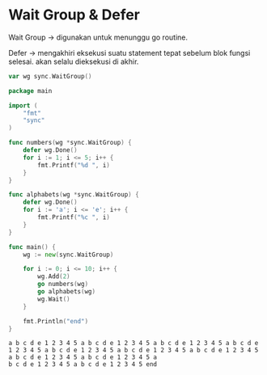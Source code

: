 # Wait Group & Defer

Wait Group -> digunakan untuk menunggu go routine.

Defer -> mengakhiri eksekusi suatu statement tepat sebelum blok fungsi selesai. akan selalu dieksekusi di akhir.

```go
var wg sync.WaitGroup()
```

```go
package main

import (  
    "fmt"
    "sync"
)

func numbers(wg *sync.WaitGroup) {
    defer wg.Done()
    for i := 1; i <= 5; i++ {
        fmt.Printf("%d ", i)
    }
}

func alphabets(wg *sync.WaitGroup) {
    defer wg.Done()
    for i := 'a'; i <= 'e'; i++ {
        fmt.Printf("%c ", i)
    }
}

func main() {
    wg := new(sync.WaitGroup)

    for i := 0; i <= 10; i++ {
        wg.Add(2)
        go numbers(wg)
        go alphabets(wg)
        wg.Wait()
    }

    fmt.Println("end")
}
```

```
a b c d e 1 2 3 4 5 a b c d e 1 2 3 4 5 a b c d e 1 2 3 4 5 a b c d e 1 2 3 4 5 a b c d e 1 2 3 4 5 a b c d e 1 2 3 4 5 a b c d e 1 2 3 4 5 a b c d e 1 2 3 4 5 a b c d e 1 2 3 4 5 a 
b c d e 1 2 3 4 5 a b c d e 1 2 3 4 5 end
```
